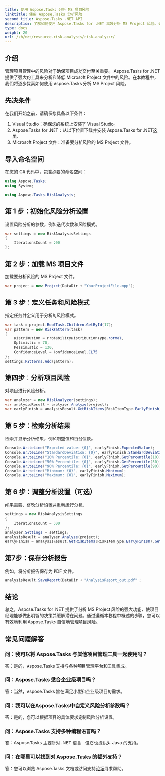 ```yaml
---
title: 使用 Aspose.Tasks 分析 MS 项目风险
linktitle: 使用 Aspose.Tasks 分析风险
second_title: Aspose.Tasks .NET API
description: 了解如何使用 Aspose.Tasks for .NET 高效分析 MS Project 风险。请遵循我们的全面风险管理分步指南。
type: docs
weight: 20
url: /zh/net/resource-risk-analysis/risk-analyzer/
---
```

## 介绍
管理项目管理中的风险对于确保项目成功交付至关重要。 Aspose.Tasks for .NET 提供了强大的工具来分析和降低 Microsoft Project 文件中的风险。在本教程中，我们将逐步探索如何使用 Aspose.Tasks 分析 MS Project 风险。
## 先决条件
在我们开始之前，请确保您具备以下条件：
1. Visual Studio：确保您的系统上安装了 Visual Studio。
2.  Aspose.Tasks for .NET：从以下位置下载并安装 Aspose.Tasks for .NET[这里](https://releases.aspose.com/tasks/net/).
3. Microsoft Project 文件：准备要分析风险的 MS Project 文件。

## 导入命名空间
在您的 C# 代码中，包含必要的命名空间：
```csharp
using Aspose.Tasks;
using System;

using Aspose.Tasks.RiskAnalysis;

```
## 第 1 步：初始化风险分析设置
设置风险分析的参数，例如迭代次数和风险模式。
```csharp
var settings = new RiskAnalysisSettings
{
    IterationsCount = 200
};
```
## 第 2 步：加载 MS 项目文件
加载要分析风险的 MS Project 文件。
```csharp
var project = new Project(DataDir + "YourProjectFile.mpp");
```
## 第 3 步：定义任务和风险模式
指定任务并定义用于分析的风险模式。
```csharp
var task = project.RootTask.Children.GetById(17);
var pattern = new RiskPattern(task)
{
    Distribution = ProbabilityDistributionType.Normal,
    Optimistic = 70,
    Pessimistic = 130,
    ConfidenceLevel = ConfidenceLevel.CL75
};
settings.Patterns.Add(pattern);
```
## 第四步：分析项目风险
对项目进行风险分析。
```csharp
var analyzer = new RiskAnalyzer(settings);
var analysisResult = analyzer.Analyze(project);
var earlyFinish = analysisResult.GetRiskItems(RiskItemType.EarlyFinish).Get(project.RootTask);
```
## 第 5 步：检索分析结果
检索并显示分析结果，例如期望值和百分位数。
```csharp
Console.WriteLine("Expected value: {0}", earlyFinish.ExpectedValue);
Console.WriteLine("StandardDeviation: {0}", earlyFinish.StandardDeviation);
Console.WriteLine("10% Percentile: {0}", earlyFinish.GetPercentile(10));
Console.WriteLine("50% Percentile: {0}", earlyFinish.GetPercentile(50));
Console.WriteLine("90% Percentile: {0}", earlyFinish.GetPercentile(90));
Console.WriteLine("Minimum: {0}", earlyFinish.Minimum);
Console.WriteLine("Maximum: {0}", earlyFinish.Maximum);
```
## 第 6 步：调整分析设置（可选）
如果需要，修改分析设置并重新运行分析。
```csharp
settings = new RiskAnalysisSettings
{
    IterationsCount = 300
};
analyzer.Settings = settings;
analysisResult = analyzer.Analyze(project);
earlyFinish = analysisResult.GetRiskItems(RiskItemType.EarlyFinish).Get(project.RootTask);
```
## 第7步：保存分析报告
例如，将分析报告保存为 PDF 文件。
```csharp
analysisResult.SaveReport(DataDir + "AnalysisReport_out.pdf");
```

## 结论
总之，Aspose.Tasks for .NET 提供了分析 MS Project 风险的强大功能，使项目经理能够做出明智的决策并缓解潜在问题。通过遵循本教程中概述的步骤，您可以有效地利用 Aspose.Tasks 自信地管理项目风险。
## 常见问题解答
### 问：我可以将 Aspose.Tasks 与其他项目管理工具一起使用吗？
答：是的，Aspose.Tasks 支持与各种项目管理平台和工具集成。
### 问：Aspose.Tasks 适合企业级项目吗？
答：当然，Aspose.Tasks 旨在满足小型和企业级项目的需求。
### 问：我可以在Aspose.Tasks中自定义风险分析参数吗？
答：是的，您可以根据项目的具体要求定制风险分析设置。
### 问：Aspose.Tasks 支持多种编程语言吗？
答：Aspose.Tasks 主要针对 .NET 语言，但它也提供对 Java 的支持。
### 问：在哪里可以找到对 Aspose.Tasks 的额外支持？
答：您可以浏览 Aspose.Tasks 文档或访问支持[论坛]( https://forum.aspose.com/c/tasks/15)寻求帮助。
